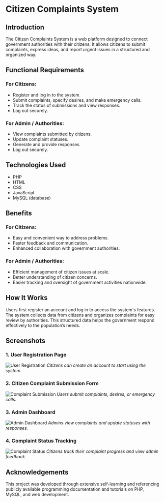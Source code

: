 # Citizen Complaints System

## Introduction
The Citizen Complaints System is a web platform designed to connect government authorities with their citizens. It allows citizens to submit complaints, express ideas, and report urgent issues in a structured and organized way.

## Functional Requirements

### For Citizens:
- Register and log in to the system.
- Submit complaints, specify desires, and make emergency calls.
- Track the status of submissions and view responses.
- Log out securely.

### For Admin / Authorities:
- View complaints submitted by citizens.
- Update complaint statuses.
- Generate and provide responses.
- Log out securely.

## Technologies Used
- PHP
- HTML
- CSS
- JavaScript
- MySQL (database)

## Benefits

### For Citizens:
- Easy and convenient way to address problems.
- Faster feedback and communication.
- Enhanced collaboration with government authorities.

### For Admin / Authorities:
- Efficient management of citizen issues at scale.
- Better understanding of citizen concerns.
- Easier tracking and oversight of government activities nationwide.

## How It Works
Users first register an account and log in to access the system's features. The system collects data from citizens and organizes complaints for easy review by authorities. This structured data helps the government respond effectively to the population’s needs.

## Screenshots

### 1. User Registration Page
![User Registration](images/user_registration.png)
*Citizens can create an account to start using the system.*

### 2. Citizen Complaint Submission Form
![Complaint Submission](images/complaint_submission.png)
*Users submit complaints, desires, or emergency calls.*

### 3. Admin Dashboard
![Admin Dashboard](images/admin_dashboard.png)
*Admins view complaints and update statuses with responses.*

### 4. Complaint Status Tracking
![Complaint Status](images/complaint_status.png)
*Citizens track their complaint progress and view admin feedback.*

## Acknowledgements
This project was developed through extensive self-learning and referencing publicly available programming documentation and tutorials on PHP, MySQL, and web development.
